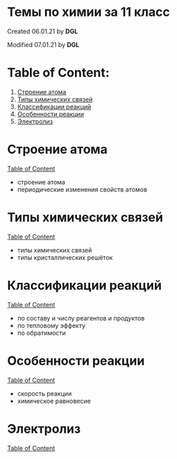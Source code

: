 # Темы по химии за 11 класс #


Created 06.01.21 by **DGL**

Modified 07.01.21 by **DGL**


# Table of Content:

<!-- vim-markdown-toc GFM -->

1. [Строение атома](#Строение-атома)
1. [Типы химических связей](#Типы-химических-связей)
1. [Классификации реакций](#Классификации-реакций)
1. [Особенности реакции](#Особенности-реакции)
1. [Электролиз](#Электролиз)

<!-- vim-markdown-toc -->

# Строение атома #
[Table of Content](#table-of-content)

* строение атома
* периодические изменения свойств атомов


# Типы химических связей #
[Table of Content](#table-of-content)

* типы химических связей
* типы кристаллических решёток


# Классификации реакций #
[Table of Content](#table-of-content)

* по составу и числу реагентов и продуктов
* по тепловому эффекту
* по обратимости


# Особенности реакции #
[Table of Content](#table-of-content)

* скорость реакции
* химическое равновесие


# Электролиз #
[Table of Content](#table-of-content)
